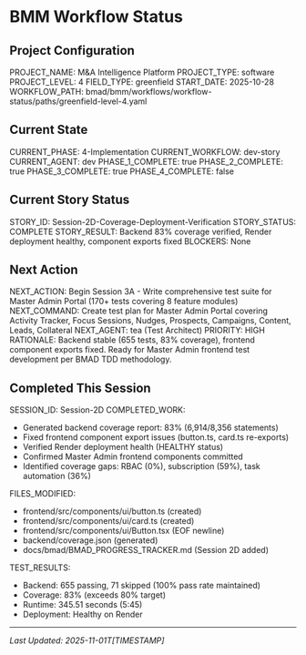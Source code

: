 # BMM Workflow Status

## Project Configuration

PROJECT_NAME: M&A Intelligence Platform
PROJECT_TYPE: software
PROJECT_LEVEL: 4
FIELD_TYPE: greenfield
START_DATE: 2025-10-28
WORKFLOW_PATH: bmad/bmm/workflows/workflow-status/paths/greenfield-level-4.yaml

## Current State

CURRENT_PHASE: 4-Implementation
CURRENT_WORKFLOW: dev-story
CURRENT_AGENT: dev
PHASE_1_COMPLETE: true
PHASE_2_COMPLETE: true
PHASE_3_COMPLETE: true
PHASE_4_COMPLETE: false

## Current Story Status

STORY_ID: Session-2D-Coverage-Deployment-Verification
STORY_STATUS: COMPLETE
STORY_RESULT: Backend 83% coverage verified, Render deployment healthy, component exports fixed
BLOCKERS: None

## Next Action

NEXT_ACTION: Begin Session 3A - Write comprehensive test suite for Master Admin Portal (170+ tests covering 8 feature modules)
NEXT_COMMAND: Create test plan for Master Admin Portal covering Activity Tracker, Focus Sessions, Nudges, Prospects, Campaigns, Content, Leads, Collateral
NEXT_AGENT: tea (Test Architect)
PRIORITY: HIGH
RATIONALE: Backend stable (655 tests, 83% coverage), frontend component exports fixed. Ready for Master Admin frontend test development per BMAD TDD methodology.

## Completed This Session

SESSION_ID: Session-2D
COMPLETED_WORK:
- Generated backend coverage report: 83% (6,914/8,356 statements)
- Fixed frontend component export issues (button.ts, card.ts re-exports)
- Verified Render deployment health (HEALTHY status)
- Confirmed Master Admin frontend components committed
- Identified coverage gaps: RBAC (0%), subscription (59%), task automation (36%)

FILES_MODIFIED:
- frontend/src/components/ui/button.ts (created)
- frontend/src/components/ui/card.ts (created)
- frontend/src/components/ui/Button.tsx (EOF newline)
- backend/coverage.json (generated)
- docs/bmad/BMAD_PROGRESS_TRACKER.md (Session 2D added)

TEST_RESULTS:
- Backend: 655 passing, 71 skipped (100% pass rate maintained)
- Coverage: 83% (exceeds 80% target)
- Runtime: 345.51 seconds (5:45)
- Deployment: Healthy on Render

---

_Last Updated: 2025-11-01T[TIMESTAMP]_
